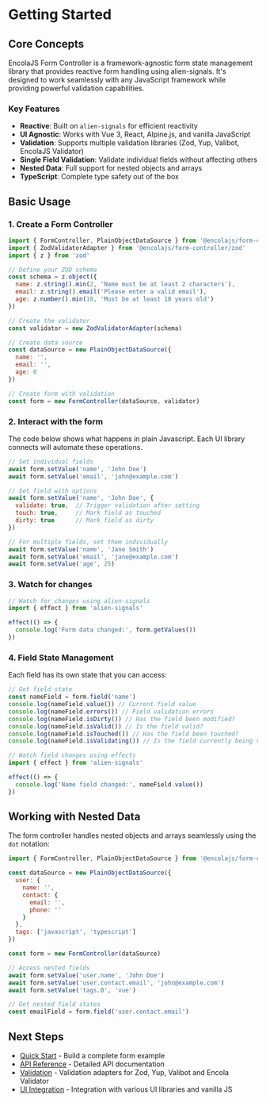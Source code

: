 # Getting Started

## Core Concepts

EncolaJS Form Controller is a framework-agnostic form state management library that provides reactive form handling using alien-signals. It's designed to work seamlessly with any JavaScript framework while providing powerful validation capabilities.

### Key Features

- **Reactive**: Built on `alien-signals` for efficient reactivity
- **UI Agnostic**: Works with Vue 3, React, Alpine.js, and vanilla JavaScript
- **Validation**: Supports multiple validation libraries (Zod, Yup, Valibot, EncolaJS Validator)
- **Single Field Validation**: Validate individual fields without affecting others
- **Nested Data**: Full support for nested objects and arrays
- **TypeScript**: Complete type safety out of the box

## Basic Usage

### 1. Create a Form Controller

```javascript
import { FormController, PlainObjectDataSource } from '@encolajs/form-controller'
import { ZodValidatorAdapter } from '@encolajs/form-controller/zod'
import { z } from 'zod'

// Define your ZOD schema
const schema = z.object({
  name: z.string().min(2, 'Name must be at least 2 characters'),
  email: z.string().email('Please enter a valid email'),
  age: z.number().min(18, 'Must be at least 18 years old')
})

// Create the validator
const validator = new ZodValidatorAdapter(schema)

// Create data source
const dataSource = new PlainObjectDataSource({
  name: '',
  email: '',
  age: 0
})

// Create form with validation
const form = new FormController(dataSource, validator)
```

### 2. Interact with the form

The code below shows what happens in plain Javascript. Each UI library connects will automate these operations.

```javascript
// Set individual fields
await form.setValue('name', 'John Doe')
await form.setValue('email', 'john@example.com')

// Set field with options
await form.setValue('name', 'John Doe', {
  validate: true,  // Trigger validation after setting
  touch: true,     // Mark field as touched
  dirty: true      // Mark field as dirty
})

// For multiple fields, set them individually
await form.setValue('name', 'Jane Smith')
await form.setValue('email', 'jane@example.com')
await form.setValue('age', 25)
```

### 3. Watch for changes

```javascript
// Watch for changes using alien-signals
import { effect } from 'alien-signals'

effect(() => {
  console.log('Form data changed:', form.getValues())
})
```

### 4. Field State Management

Each field has its own state that you can access:

```javascript
// Get field state
const nameField = form.field('name')
console.log(nameField.value()) // Current field value
console.log(nameField.errors()) // Field validation errors
console.log(nameField.isDirty()) // Has the field been modified?
console.log(nameField.isValid()) // Is the field valid?
console.log(nameField.isTouched()) // Has the field been touched?
console.log(nameField.isValidating()) // Is the field currently being validated?

// Watch field changes using effects
import { effect } from 'alien-signals'

effect(() => {
  console.log('Name field changed:', nameField.value())
})
```

## Working with Nested Data

The form controller handles nested objects and arrays seamlessly using the `dot` notation:

```javascript
import { FormController, PlainObjectDataSource } from '@encolajs/form-controller'

const dataSource = new PlainObjectDataSource({
  user: {
    name: '',
    contact: {
      email: '',
      phone: ''
    }
  },
  tags: ['javascript', 'typescript']
})

const form = new FormController(dataSource)

// Access nested fields
await form.setValue('user.name', 'John Doe')
await form.setValue('user.contact.email', 'john@example.com')
await form.setValue('tags.0', 'vue')

// Get nested field states
const emailField = form.field('user.contact.email')
```

## Next Steps

- [Quick Start](/quick-start.md) - Build a complete form example
- [API Reference](/form-controller-api.md) - Detailed API documentation
- [Validation](/validation/) - Validation adapters for Zod, Yup, Valibot and Encola Validator
- [UI Integration](/ui-integration/) - Integration with various UI libraries and vanilla JS